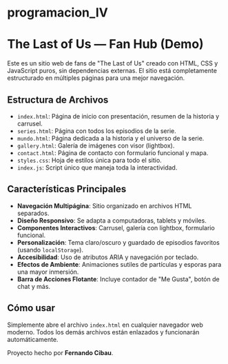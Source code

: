 # programacion_IV

# The Last of Us — Fan Hub (Demo)

Este es un sitio web de fans de "The Last of Us" creado con HTML, CSS y JavaScript puros, sin dependencias externas. El sitio está completamente estructurado en múltiples páginas para una mejor navegación.

## Estructura de Archivos

-   `index.html`: Página de inicio con presentación, resumen de la historia y carrusel.
-   `series.html`: Página con todos los episodios de la serie.
-   `mundo.html`: Página dedicada a la historia y el universo de la serie.
-   `gallery.html`: Galería de imágenes con visor (lightbox).
-   `contact.html`: Página de contacto con formulario funcional y mapa.
-   `styles.css`: Hoja de estilos única para todo el sitio.
-   `index.js`: Script único que maneja toda la interactividad.

## Características Principales

-   **Navegación Multipágina**: Sitio organizado en archivos HTML separados.
-   **Diseño Responsivo**: Se adapta a computadoras, tablets y móviles.
-   **Componentes Interactivos**: Carrusel, galería con lightbox, formulario funcional.
-   **Personalización**: Tema claro/oscuro y guardado de episodios favoritos (usando `localStorage`).
-   **Accesibilidad**: Uso de atributos ARIA y navegación por teclado.
-   **Efectos de Ambiente**: Animaciones sutiles de partículas y esporas para una mayor inmersión.
-   **Barra de Acciones Flotante**: Incluye contador de "Me Gusta", botón de chat y más.

## Cómo usar

Simplemente abre el archivo `index.html` en cualquier navegador web moderno. Todos los demás archivos están enlazados y funcionarán automáticamente.

Proyecto hecho por **Fernando Cibau**.
